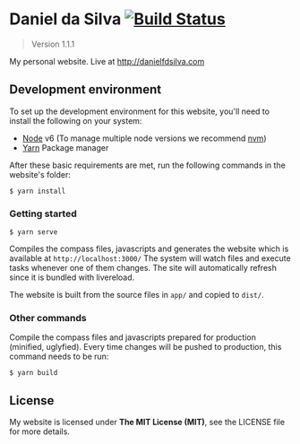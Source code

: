 # Daniel da Silva [![Build Status](https://travis-ci.org/danielfdsilva/personal-website.svg?branch=master)](https://travis-ci.org/danielfdsilva/personal-website)
> Version 1.1.1

My personal website. Live at http://danielfdsilva.com



## Development environment
To set up the development environment for this website, you'll need to install the following on your system:

- [Node](http://nodejs.org/) v6 (To manage multiple node versions we recommend [nvm](https://github.com/creationix/nvm))
- [Yarn](https://yarnpkg.com/) Package manager

After these basic requirements are met, run the following commands in the website's folder:
```
$ yarn install
```

### Getting started

```
$ yarn serve
```
Compiles the compass files, javascripts and generates the website which is available at `http://localhost:3000/`
The system will watch files and execute tasks whenever one of them changes.
The site will automatically refresh since it is bundled with livereload.

The website is built from the source files in `app/` and copied to `dist/`.

### Other commands
Compile the compass files and javascripts prepared for production (minified, uglyfied). Every time changes will be pushed to production, this command needs to be run:
```
$ yarn build
```

## License
My website is licensed under **The MIT License (MIT)**, see the LICENSE file for more details.
